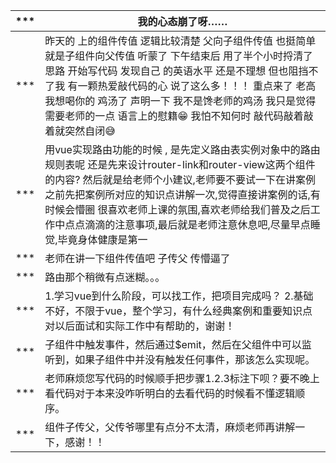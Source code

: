 | ***  | 我的心态崩了呀……                                             |
| ---- | ------------------------------------------------------------ |
| ***  | 昨天的 上的组件传值 逻辑比较清楚 父向子组件传值 也挺简单 就是子组件向父传值 听蒙了 下午结束后 用了半个小时捋清了思路 开始写代码 发现自己 的英语水平 还是不理想 但也阻挡不了我 有一颗热爱敲代码的心 说了这么多！！！ 重点来了 老高我想喝你的 鸡汤了 声明一下 我不是馋老师的鸡汤 我只是觉得 需要老师的一点 语言上的慰籍😁 我怕不知何时 敲代码敲着敲着就突然自闭😅 |
| ***  | 用vue实现路由功能的时候 , 是先定义路由表实例对象中的路由规则表呢 还是先来设计router-link和router-view这两个组件的内容? 然后就是给老师个小建议,老师要不要试一下在讲案例之前先把案例所对应的知识点讲解一次,觉得直接讲案例的话,有时候会懵圈 很喜欢老师上课的氛围,喜欢老师给我们普及之后工作中点点滴滴的注意事项,最后就是老师注意休息吧,尽量早点睡觉,毕竟身体健康是第一 |
| ***  | 老师在讲一下组件传值吧 子传父 传懵逼了                       |
| ***  | 路由那个稍微有点迷糊。。。                                   |
| ***  | 1.学习vue到什么阶段，可以找工作，把项目完成吗？ 2.基础不好，不限于vue，整个学习，有什么经典案例和重要知识点对以后面试和实际工作中有帮助的，谢谢！ |
| ***  | 子组件中触发事件，然后通过$emit，然后在父组件中可以监听到，如果子组件中并没有触发任何事件，那该怎么实现呢。 |
| ***  | 老师麻烦您写代码的时候顺手把步骤1.2.3标注下呗？要不晚上看代码对于本来没咋听明白的去看代码的时候看不懂逻辑顺序。 |
| ***  | 组件子传父，父传爷哪里有点分不太清，麻烦老师再讲解一下，感谢！！ |